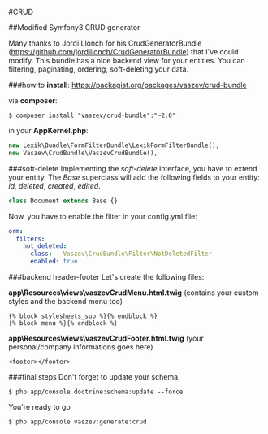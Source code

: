 #CRUD

##Modified Symfony3 CRUD generator

Many thanks to Jordi Llonch for his CrudGeneratorBundle (https://github.com/jordillonch/CrudGeneratorBundle) that I've could modify. This bundle has a nice backend view for your entities. You can filtering, paginating, ordering, soft-deleting your data.

###how to **install**:
https://packagist.org/packages/vaszev/crud-bundle

via **composer**:
```
$ composer install "vaszev/crud-bundle":"~2.0"
```

in your **AppKernel.php**:
```php
new Lexik\Bundle\FormFilterBundle\LexikFormFilterBundle(),
new Vaszev\CrudBundle\VaszevCrudBundle(),
```

###soft-delete
Implementing the *soft-delete* interface, you have to extend your entity. The *Base* superclass will add the following fields to your entity: *id*, *deleted*, *created*, *edited*.
```php
class Document extends Base {}
```

Now, you have to enable the filter in your config.yml file:
```yaml
orm:
  filters:
    not_deleted:
      class:   Vaszev\CrudBundle\Filter\NotDeletedFilter
      enabled: true
```

###backend header-footer
Let's create the following files:

**app\Resources\views\vaszevCrudMenu.html.twig** (contains your custom styles and the backend menu too)
```twig
{% block stylesheets_sub %}{% endblock %}
{% block menu %}{% endblock %}
```

**app\Resources\views\vaszevCrudFooter.html.twig** (your personal/company informations goes here)
```twig
<footer></footer>
```

###final steps
Don't forget to update your schema.
```
$ php app/console doctrine:schema:update --force
```

You're ready to go
```
$ php app/console vaszev:generate:crud
```
